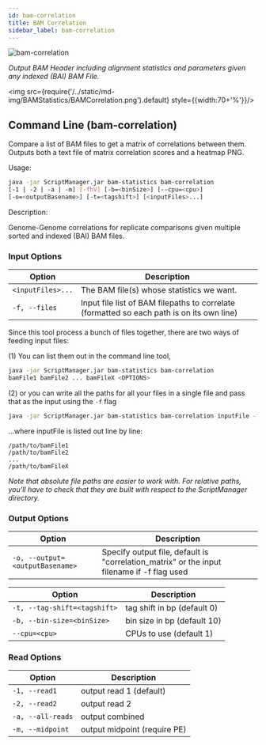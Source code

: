 ```yaml
---
id: bam-correlation
title: BAM Correlation
sidebar_label: bam-correlation
---
```


![bam-correlation](/../static/icons/BAMStatistics/BAMCorrelation_square.svg)

_Output BAM Header including alignment statistics and parameters given any indexed (BAI) BAM File._

<img src={require('/../static/md-img/BAMStatistics/BAMCorrelation.png').default} style={{width:70+'%'}}/> 

## Command Line (bam-correlation)

Compare a list of BAM files to get a matrix of correlations between them. Outputs both a text file of matrix correlation scores and a heatmap PNG.

Usage:

```bash
java -jar ScriptManager.jar bam-statistics bam-correlation
[-1 | -2 | -a | -m] [-fhV] [-b=<binSize>] [--cpu=<cpu>]
[-o=<outputBasename>] [-t=<tagshift>] [<inputFiles>...]
```

Description:

Genome-Genome correlations for replicate comparisons given multiple sorted and indexed (BAI) BAM files.




### Input Options
| Option | Description |
| ------ | ----------- |
|  `<inputFiles>...` |  The BAM file(s) whose statistics we want. |
|  `-f, --files`     |  Input file list of BAM filepaths to correlate (formatted so each path is on its own line) |

Since this tool process a bunch of files together, there are two ways of feeding input files:

(1) You can list them out in the command line tool,

```bash
java -jar ScriptManager.jar bam-statistics bam-correlation
bamFile1 bamFile2 ... bamFileX <OPTIONS>
```

(2) or you can write all the paths for all your files in a single file and pass that as the input using the `-f` flag

```bash
java -jar ScriptManager.jar bam-statistics bam-correlation inputFile -f <OPTIONS>
```

...where inputFile is listed out line by line:

```
/path/to/bamFile1
/path/to/bamFile2
...
/path/to/bamFileX
```


_Note that absolute file paths are easier to work with. For relative paths, you\'ll have to check that they are built with respect to the ScriptManager directory._


### Output Options

| Option | Description |
| ------ | ----------- |
| `-o, --output=<outputBasename>` | Specify output file, default is "correlation_matrix" or the input filename if -f flag used |


| Option | Description |
| ------ | ----------- |
| ``-t, --tag-shift=<tagshift>`` | tag shift in bp (default 0) |
| ``-b, --bin-size=<binSize>`` | bin size in bp (default 10) |
| ``--cpu=<cpu>`` | CPUs to use (default 1) |



### Read Options


| Option | Description |
| ------ | ----------- |
| `-1, --read1` | output read 1 (default) |
| `-2, --read2` | output read 2 |
| `-a, --all-reads` | output combined |
| `-m, --midpoint` | output midpoint (require PE) |
